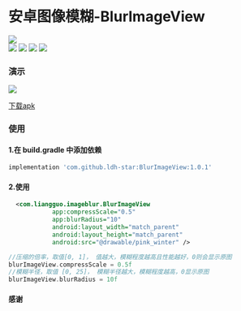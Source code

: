 
# 安卓图像模糊-BlurImageView
![](https://api.bintray.com/packages/li-xiaojun/jrepo/xpopup/images/download.svg)  
![](https://img.shields.io/badge/author-ldh-brightgreen.svg) ![](https://img.shields.io/badge/compileSdkVersion-32-orange.svg) ![](https://img.shields.io/badge/minSdkVersion-21-orange.svg) ![](https://img.shields.io/hexpm/l/plug.svg)


### 演示
![](https://github.com/ldh-star/BlurImageView/raw/master/source/demo.gif)


[下载apk](https://github.com/ldh-star/BlurImageView/raw/master/app/release/app-release.apk)


### 使用

#### 1.在 build.gradle 中添加依赖


```gradle
implementation 'com.github.ldh-star:BlurImageView:1.0.1'
```

#### 2.使用
```xml
  <com.liangguo.imageblur.BlurImageView
            app:compressScale="0.5"
            app:blurRadius="10"
            android:layout_width="match_parent"
            android:layout_height="match_parent"
            android:src="@drawable/pink_winter" />
```

```kotlin
//压缩的倍率，取值[0, 1]， 值越大，模糊程度越高且性能越好，0则会显示原图
blurImageView.compressScale = 0.5f
//模糊半径，取值 [0, 25]， 模糊半径越大，模糊程度越高，0显示原图
blurImageView.blurRadius = 10f
```


#### 感谢
